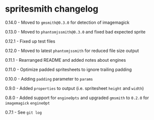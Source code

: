 # spritesmith changelog
0.14.0 - Moved to `gmsmith@0.3.0` for detection of imagemagick

0.13.0 - Moved to `phantomjssmith@0.3.0` and fixed bad expected sprite

0.12.1 - Fixed up test files

0.12.0 - Moved to latest `phantomjssmith` for reduced file size output

0.11.1 - Rearranged README and added notes about engines

0.11.0 - Optimize padded spritesheets to ignore trailing padding

0.10.0 - Adding `padding` parameter to `params`

0.9.0 - Added `properties` to output (i.e. spritesheet `height` and `width`)

0.8.0 - Added support for `engineOpts` and upgraded `gmsmith` to `0.2.0` for `imagemagick` `engineOpt`

0.7.1 - See `git log`
